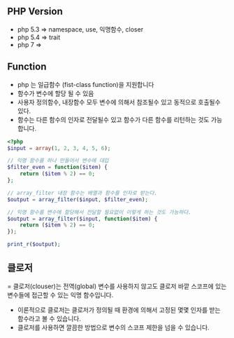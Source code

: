 ## PHP Version
- php 5.3 => namespace, use, 익명함수, closer
- php 5.4 => trait
- php 7 => 


## Function
- php 는 일급함수 (fist-class function)을 지원합니다
- 함수가 변수에 할당 될 수 있음
- 사용자 정의함수, 내장함수 모두 변수에 의해서 참조될수 있고 동적으로 호출될수 있다.
- 함수는 다른 함수의 인자로 전달될수 있고 함수가 다른 함수를 리턴하는 것도 가능합니다.

```php
<?php
$input = array(1, 2, 3, 4, 5, 6);

// 익명 함수를 하나 만들어서 변수에 대입
$filter_even = function($item) {
    return ($item % 2) == 0;
};

// array_filter 내장 함수는 배열과 함수를 인자로 받는다.
$output = array_filter($input, $filter_even);

// 익명 함수를 변수에 할당해서 전달할 필요없이 이렇게 하는 것도 가능하다.
$output = array_filter($input, function($item) {
    return ($item % 2) == 0;
});

print_r($output);
```

## 클로저
= 클로저(clouser)는 전역(global) 변수를 사용하지 않고도 클로저 바깥 스코프에 있는 변수들에 접근할 수 있는 익명 함수입니다. 
- 이론적으로 클로저는 클로저가 정의될 때 환경에 의해서 고정된 몇몇 인자를 받는 함수라고 볼 수 있습니다. 
- 클로저를 사용하면 깔끔한 방법으로 변수의 스코프 제한을 넘을 수 있습니다.
```php

```
